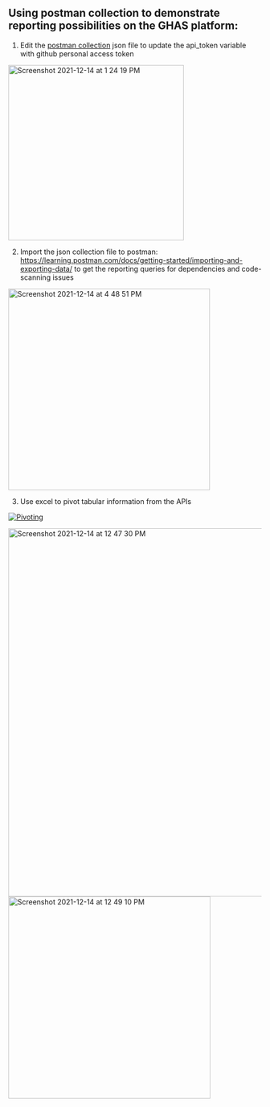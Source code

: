## Using postman collection to demonstrate reporting possibilities on the GHAS platform:

1. Edit the [postman collection](reporting.postman_collection.json) json file to update the api_token variable with github personal access token 
<img width="349" alt="Screenshot 2021-12-14 at 1 24 19 PM" src="https://user-images.githubusercontent.com/23517709/145987589-c6b1e4b7-bf1a-4e5b-bca5-1e2475766ab5.png">

2. Import the json collection file to postman: https://learning.postman.com/docs/getting-started/importing-and-exporting-data/ to get the reporting queries for dependencies and code-scanning issues
<img width="401" alt="Screenshot 2021-12-14 at 4 48 51 PM" src="https://user-images.githubusercontent.com/23517709/145988706-77a4526b-a14b-4952-90a3-8d77b56f2585.png">

3. Use excel to pivot tabular information from the APIs 

<a href="https://user-images.githubusercontent.com/23517709/146496607-992f64fd-f8c6-4678-ae42-f62c826e8be3.mp4" title="API reports"><img src="https://user-images.githubusercontent.com/23517709/145987605-3b86b58b-9b69-4c24-bcee-798b6e092a95.png" alt="Pivoting" /></a>

<img width="733" alt="Screenshot 2021-12-14 at 12 47 30 PM" src="https://user-images.githubusercontent.com/23517709/145987605-3b86b58b-9b69-4c24-bcee-798b6e092a95.png">
<img width="402" alt="Screenshot 2021-12-14 at 12 49 10 PM" src="https://user-images.githubusercontent.com/23517709/145987612-f6f9e04f-cc39-4b9c-b4cc-7a3c1e4ab682.png">
